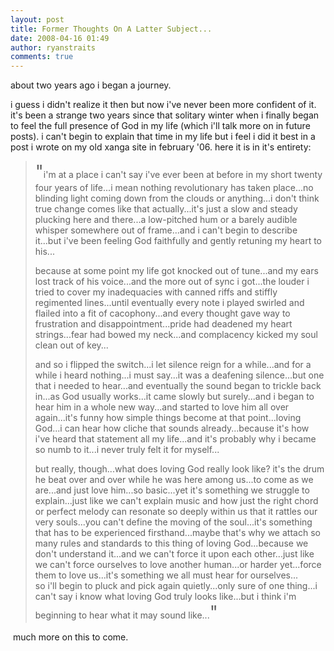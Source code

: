 ```yaml
---
layout: post
title: Former Thoughts On A Latter Subject...
date: 2008-04-16 01:49
author: ryanstraits
comments: true
---
```

<p>about two years ago i began a journey.</p>
<p>i guess i didn't realize it then but now i've never been more confident of it. it's been a strange two years since that solitary winter when i finally began to feel the full presence of God in my life (which i'll talk more on in future posts). i can't begin to explain that time in my life but i feel i did it best in a post i wrote on my old xanga site in february '06. here it is in it's entirety:</p>
<blockquote>
<div align="left" style="text-align:left;">
<p><span style="font-size:200%;">"</span>i'm at a place i can't say i've ever been at before in my short twenty four years of life...i mean nothing revolutionary has taken place...no blinding light coming down from the clouds or anything...i don't think true change comes like that actually...it's just a slow and steady plucking here and there...a low-pitched hum or a barely audible whisper somewhere out of frame...and i can't begin to&nbsp;describe it...but i've been feeling God faithfully and gently retuning my heart to his...</p>
<p>because at some point my life got knocked out of tune...and my ears lost track of his voice...and the more out of&nbsp;sync i got...the louder i tried to cover my inadequacies with&nbsp;canned riffs and stiffly regimented lines...until eventually every note i played&nbsp;swirled and flailed&nbsp;into a&nbsp;fit of cacophony...and every thought gave way to frustration and disappointment...pride had deadened my heart strings...fear had bowed my neck...and complacency kicked my soul clean out of key...</p>
<p>and so i flipped the switch...i let silence reign for a while...and for a while i heard nothing...i must say...it was a deafening silence...but one that i needed to hear...and&nbsp;eventually the sound began to trickle back in...as God&nbsp;usually works...it came slowly but surely...and i began to hear him in a whole new way...and started to love him all over again...it's funny how simple things become at that point...loving God...i can hear how cliche that sounds already...because it's how i've heard that statement all my life...and it's probably why i became so numb to it...i never truly felt it for myself...</p>
<p>but really, though...what does loving God really look like? it's the drum he beat over and over while he was here among us...to&nbsp;come as we are...and just&nbsp;love him...so basic...yet it's something we struggle to explain...just like&nbsp;we can't explain music and how just the right chord or perfect melody can resonate so deeply within&nbsp;us that it rattles our very souls...you can't define the moving of the soul...it's something that has to be experienced firsthand...maybe that's why we attach so many rules and standards to this thing of loving God...because we don't understand it...and we can't force it upon each other...just like we can't force ourselves to love another human...or harder yet...force them to love us...it's something we all must hear for ourselves...<br />so i'll begin to pluck and pick again quietly...only sure of one thing...i can't say i know what loving God truly looks like...but&nbsp;i think i'm beginning to hear what it may sound like...<span style="font-size:200%;">"</span></p>
</div>
</blockquote>
<div align="left" style="text-align:left;">
<p>&nbsp;much more on this to come.</p>
</div>

